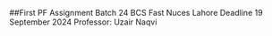 ##First PF Assignment 
Batch 24 BCS Fast Nuces Lahore
Deadline 19 September 2024
Professor: Uzair Naqvi

